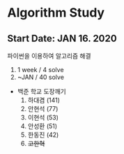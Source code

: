 # Algorithm Study
## Start Date: JAN 16. 2020
파이썬을 이용하여 알고리즘 해결

1. 1 week / 4 solve
2. ~JAN / 40 solve


- 백준 학교 도장깨기
  1. 하대겸 (141)
  2. 안현석 (77)
  3. 이현석 (53)
  4. 안성환 (51)
  5. 한동진 (42)
  6. ~~고한혁~~
